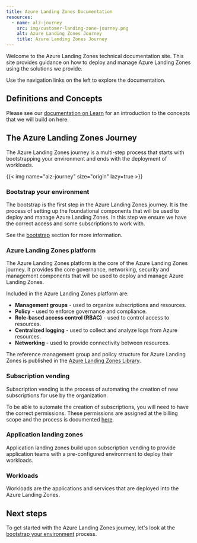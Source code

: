 ```yaml
---
title: Azure Landing Zones Documentation
resources:
  - name: alz-journey
    src: img/customer-landing-zone-journey.png
    alt: Azure Landing Zones Journey
    title: Azure Landing Zones Journey
---
```


Welcome to the Azure Landing Zones technical documentation site.
This site provides guidance on how to deploy and manage Azure Landing Zones using the solutions we provide.

Use the navigation links on the left to explore the documentation.

## Definitions and Concepts

Please see our [documentation on Learn](https://learn.microsoft.com/azure/cloud-adoption-framework/ready/landing-zone/) for an introduction to the concepts that we will build on here.

## The Azure Landing Zones Journey

The Azure Landing Zones journey is a multi-step process that starts with bootstrapping your environment and ends with the deployment of workloads.

{{< img name="alz-journey" size="origin" lazy=true >}}

### Bootstrap your environment

The bootstrap is the first step in the Azure Landing Zones journey.
It is the process of setting up the foundational components that will be used to deploy and manage Azure Landing Zones.
In this step we ensure we have the correct access and some subscriptions to work with.

See the [bootstrap](bootstrap) section for more information.

### Azure Landing Zones platform

The Azure Landing Zones platform is the core of the Azure Landing Zones journey.
It provides the core governance, networking, security and management components that will be used to deploy and manage Azure Landing Zones.

Included in the Azure Landing Zones platform are:

- **Management groups** - used to organize subscriptions and resources.
- **Policy** - used to enforce governance and compliance.
- **Role-based access control (RBAC)** - used to control access to resources.
- **Centralized logging** - used to collect and analyze logs from Azure resources.
- **Networking** - used to provide connectivity between resources.

The reference management group and policy structure for Azure Landing Zones is published in the [Azure Landing Zones Library](https://azure.github.io/Azure-Landing-Zones-Library/).

### Subscription vending

Subscription vending is the process of automating the creation of new subscriptions for use by the organization.

To be able to automate the creation of subscriptions, you will need to have the correct permissions.
These permissions are assigned at the billing scope and the process is documented [here](https://learn.microsoft.com/azure/cost-management-billing/manage/programmatically-create-subscription).

### Application landing zones

Application landing zones build upon subscription vending to provide application teams with a pre-configured environment to deploy their workloads.

### Workloads

Workloads are the applications and services that are deployed into the Azure Landing Zones.

## Next steps

To get started with the Azure Landing Zones journey, let's look at the [bootstrap your environment](bootstrap) process.
